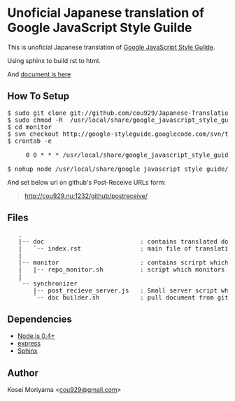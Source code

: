Unoficial Japanese translation of Google JavaScript Style Guilde
=====================================================================

This is unoficial Japanese translation of [Google JavaScript Style Guilde](http://google-styleguide.googlecode.com/svn/trunk/javascriptguide.xml).

Using sphinx to build rst to html. 

And [document is here](http://cou929.nu/data/google_javascript_style_guide/)

How To Setup
---------------------------------------------------------------------

<pre>
$ sudo git clone git://github.com/cou929/Japanese-Translation-of-Google-JavaScript-Style-Guide.git /usr/local/share/google_javascript_style_guide
$ sudo chmod -R <user name> /usr/local/share/google_javascript_style_guide
$ cd monitor
$ svn checkout http://google-styleguide.googlecode.com/svn/trunk/ google-styleguide-read-only
$ crontab -e
   
     0 0 * * * /usr/local/share/google_javascript_style_guide/monitor/repo_monitor.sh 2>> /usr/local/share/google_javascript_style_guide/monitor/error.log
 
$ nohup node /usr/local/share/google_javascript_style_guide/synchonizer/post_receive_server.js &
</pre>

And set below url on github's Post-Receive URLs form:

>
> http://cou929.nu:1232/github/postreceive/
>

Files
---------------------------------------------------------------------

<pre>
   .
   |-- doc                          : contains translated document
   |   `-- index.rst                : main file of translation
   |
   |-- monitor                      : contains scrirpt which monitors original document
   |   |-- repo_monitor.sh          : script which monitors original document and notifies if there was change
   |
   `-- synchronizer
       |-- post_recieve_server.js   : Small server script which listen "Post-Receiveb Hook" from github and then invoke doc_builder.sh
       `-- doc_builder.sh           : pull document from github, build it with sphinx and deploy the document.
</pre>

Dependencies
---------------------------------------------------------------------

- [Node.js 0.4+](http://nodejs.org/)
- [express](http://expressjs.com/)
- [Sphinx](http://sphinxsearch.com/)

Author
---------------------------------------------------------------------

Kosei Moriyama \<[cou929@gmail.com](mailto:cou929@gmail.com)\>
